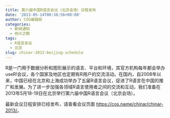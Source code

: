 ```yaml
---
title: 第六届中国R语言会议（北京会场）日程发布
date: '2013-05-14T00:38:56+00:00'
author: COS编辑部
categories:
  - 新闻通知
  - 统计之都
tags:
  - R语言会议
  - 北京
slug: chinar-2013-beijing-schedule
---
```


R是一门用于数据分析和图形展示的语言、平台和环境，其官方机构每年都会举办useR!会议，各个国家及地区也定期有R用户的交流活动。在国内，自2008年以来，中国已经在北京和上海成功举办了五届R语言会议，促进了R语言在中国的推广和发展。为了进一步加强各领域R语言使用者之间的交流和互动，我们准备在2013年5月18-19日在北京举行第六届中国R语言会议（北京会场）。

最新会议日程安排已经发布，请查看会议页面 <https://cos.name/chinar/chinar-2013/>。
